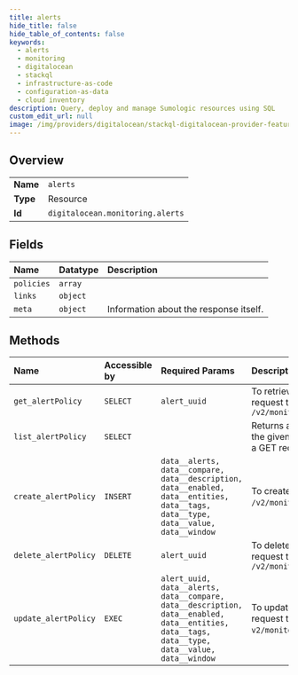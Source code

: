 ```yaml
---
title: alerts
hide_title: false
hide_table_of_contents: false
keywords:
  - alerts
  - monitoring
  - digitalocean    
  - stackql
  - infrastructure-as-code
  - configuration-as-data
  - cloud inventory
description: Query, deploy and manage Sumologic resources using SQL
custom_edit_url: null
image: /img/providers/digitalocean/stackql-digitalocean-provider-featured-image.png
---
```

  
    

## Overview
<table><tbody>
<tr><td><b>Name</b></td><td><code>alerts</code></td></tr>
<tr><td><b>Type</b></td><td>Resource</td></tr>
<tr><td><b>Id</b></td><td><code>digitalocean.monitoring.alerts</code></td></tr>
</tbody></table>

## Fields
| Name | Datatype | Description |
|:-----|:---------|:------------|
| `policies` | `array` |  |
| `links` | `object` |  |
| `meta` | `object` | Information about the response itself. |
## Methods
| Name | Accessible by | Required Params | Description |
|:-----|:--------------|:----------------|:------------|
| `get_alertPolicy` | `SELECT` | `alert_uuid` | To retrieve a given alert policy, send a GET request to `/v2/monitoring/alerts/&#123;alert_uuid&#125;` |
| `list_alertPolicy` | `SELECT` |  | Returns all alert policies that are configured for the given account. To List all alert policies, send a GET request to `/v2/monitoring/alerts`. |
| `create_alertPolicy` | `INSERT` | `data__alerts, data__compare, data__description, data__enabled, data__entities, data__tags, data__type, data__value, data__window` | To create a new alert, send a POST request to `/v2/monitoring/alerts`. |
| `delete_alertPolicy` | `DELETE` | `alert_uuid` | To delete an alert policy, send a DELETE request to `/v2/monitoring/alerts/&#123;alert_uuid&#125;` |
| `update_alertPolicy` | `EXEC` | `alert_uuid, data__alerts, data__compare, data__description, data__enabled, data__entities, data__tags, data__type, data__value, data__window` | To update en existing policy, send a PUT request to `v2/monitoring/alerts/&#123;alert_uuid&#125;`. |
